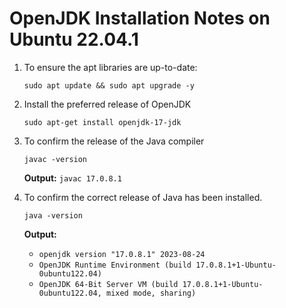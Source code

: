 # OpenJDK Installation Notes on Ubuntu 22.04.1

1. To ensure the apt libraries are up-to-date:

   `sudo apt update && sudo apt upgrade -y`


2. Install the preferred release of OpenJDK

   `sudo apt-get install openjdk-17-jdk`
  
   
3. To confirm the release of the Java compiler

   `javac -version`
   
   **Output:** `javac 17.0.8.1`
   
   
4. To confirm the correct release of Java has been installed.

   `java -version`
   
   **Output:** 
   
   - `openjdk version "17.0.8.1" 2023-08-24`
   - `OpenJDK Runtime Environment (build 17.0.8.1+1-Ubuntu-0ubuntu122.04)`
   - `OpenJDK 64-Bit Server VM (build 17.0.8.1+1-Ubuntu-0ubuntu122.04, mixed mode, sharing)`
